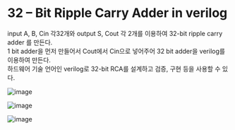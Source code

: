 # 32 – Bit Ripple Carry Adder in verilog  
input A, B, Cin 각32개와 output S, Cout 각 2개를 이용하여 32-bit ripple carry adder 를 만든다.   
1 bit adder을 먼저 만들어서 Cout에서 Cin으로 넣어주어 32 bit adder을 verilog를 이용하여 만든다.   
하드웨어 기술 언어인 verilog로 32-bit RCA를 설계하고 검증, 구현 등을 사용할 수 있다.    
  

![image](https://user-images.githubusercontent.com/66414115/115961086-d0434100-a54f-11eb-9be0-10aa13aa8d3d.png)
  
  
![image](https://user-images.githubusercontent.com/66414115/115961103-da653f80-a54f-11eb-9d03-8aa1e4b70270.png)
  
  
  ![image](https://user-images.githubusercontent.com/66414115/115961112-e8b35b80-a54f-11eb-8a24-70e0fd7c5f6e.png)
